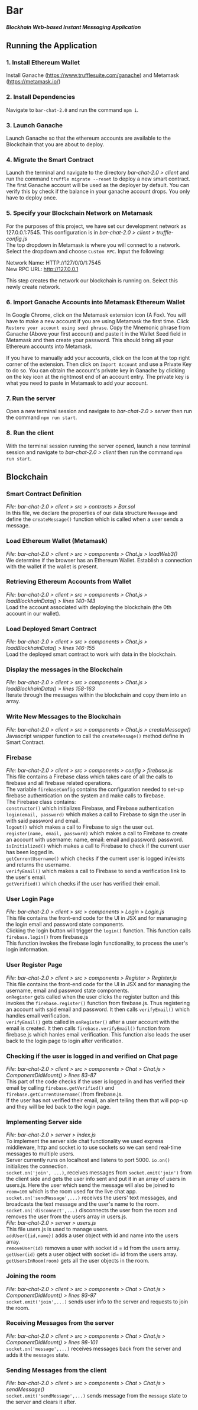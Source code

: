 # Bar
##### Blockhain Web-based Instant Messaging Application

## Running the Application
### 1. Install Ethereum Wallet  
Install Ganache (https://www.trufflesuite.com/ganache) and Metamask (https://metamask.io/)

### 2. Install Dependencies  
Navigate to `bar-chat-2.0` and run the command `npm i`.  

### 3. Launch Ganache
Launch Ganache so that the ethereum accounts are available to the Blockchain that you are about to deploy.  

### 4. Migrate the Smart Contract  
Launch the terminal and navigate to the directory <em>bar-chat-2.0 > client</em> and run the command `truffle migrate --reset` to deploy a new smart contract. The first Ganache account will be used as the deployer by default. You can verify this by check if the balance in your ganache account drops. You only have to deploy once.  
  
### 5. Specify your Blockchain Network on Metamask
For the purposes of this project, we have set our development network as 127.0.0.1:7545. This configuration is in <em>bar-chat-2.0 > client > truffle-config.js</em>  
The top dropdown in Metamask is where you will connect to a network. Select the dropdown and choose `Custom RPC`. Input the following:  
  
Network Name: HTTP.//127/0/0/1:7545  
New RPC URL: http://127.0.0.1  

This step creates the network our blockchain is running on. Select this newly create network.

### 6. Import Ganache Accounts into Metamask Ethereum Wallet
In Google Chrome, click on the Metamask extension icon (A Fox). You will have to make a new account if you are using Metamask the first time. Click `Restore your account using seed phrase`. Copy the Mnemonic phrase from Ganache (Above your first account) and paste it in the Wallet Seed field in Metamask and then create your password. This should bring all your Ethereum accounts into Metamask.  
  
If you have to manually add your accounts, click on the Icon at the top right corner of the extension. Then click on `Import Account` and use a Private Key to do so. You can obtain the account's private key in Ganache by clicking on the key icon at the rightmost end of an account entry. The private key is what you need to paste in Metamask to add your account.  
  
### 7. Run the server
Open a new terminal session and navigate to <em>bar-chat-2.0 > server</em> then run the command `npm run start`.

### 8. Run the client
With the terminal session running the server opened, launch a new terminal session and navigate to <em>bar-chat-2.0 > client</em> then run the command `npm run start`.

## Blockchain
### Smart Contract Definition
<em>File: bar-chat-2.0 > client > src > contracts > Bar.sol</em>  
In this file, we declare the properties of our data structure `Message` and define the `createMessage()` function which is called when a user sends a message.  
  
### Load Ethereum Wallet (Metamask)
<em>File: bar-chat-2.0 > client > src > components > Chat.js > loadWeb3()</em>    
We determine if the browser has an Ethereum Wallet. Establish a connection with the wallet if the wallet is present.  
  
### Retrieving Ethereum Accounts from Wallet
<em>File: bar-chat-2.0 > client > src > components > Chat.js > loadBlockhainData() > lines 140-143</em>    
Load the account associated with deploying the blockchain (the 0th account in our wallet).  
  
### Load Deployed Smart Contract
<em>File: bar-chat-2.0 > client > src > components > Chat.js > loadBlockhainData() > lines 146-155</em>    
Load the deployed smart contract to work with data in the blockchain.  
   
### Display the messages in the Blockchain
<em>File: bar-chat-2.0 > client > src > components > Chat.js > loadBlockhainData() > lines 158-163</em>    
Iterate through the messages within the blockchain and copy them into an array.  
  
### Write New Messages to the Blockchain  
<em>File: bar-chat-2.0 > client > src > components > Chat.js > createMessage()</em>    
Javascript wrapper function to call the `createMessage()` method define in Smart Contract.  

### Firebase  
<em>File: bar-chat-2.0 > client > src > components > config > firebase.js</em>  
This file contains a Firebase class which takes care of all the calls to firebase and all firebase related operations.  
The variable `firebaseConfig` contains the configuration needed to set-up firebase authentication on the system and make calls to firebase.  
The Firebase class contains:  
`constructor()` which initializes Firebase, and Firebase authentication  
`login(email, password)` which makes a call to Firebase to sign the user in with said password and email.  
`logout()` which makes a call to Firebase to sign the user out.  
`register(name, email, password)` which makes a call to Firebase to create an account with username: name, email: email and password: password.  
`isInitialized()` which makes a call to Firebase to check if the current user has been logged in.  
`getCurrentUsername()` which checks if the current user is logged in/exists and returns the username.  
`verifyEmail()` which makes a call to Firebase to send a verification link to the user's email.  
`getVerified()` which checks if the user has verified their email.  
   
### User Login Page  
<em>File: bar-chat-2.0 > client > src > components > Login > Login.js </em>  
This file contains the front-end code for the UI in JSX and for mananaging the login email and password state components.   
Clicking the login button will trigger the `login()` function. This function calls `firebase.login()` from firebase.js  
This function invokes the firebase login functionality, to process the user's login information.    

### User Register Page  
<em>File: bar-chat-2.0 > client > src > components > Register > Register.js </em>  
This file contains the front-end code for the UI in JSX and for managing the username, email and password state components.  
`onRegister` gets called when the user clicks the register button and this invokes the `firebase.register()` function from firebase.js. Thus registering an account with said email and password. It then calls `verifyEmail()` which handles email verification.  
`verifyEmail()` gets called in `onRegister()` after a user account with the email is created. It then calls `firebase.verifyEmail()` function from firebase.js which hanles email verification. This function also leads the user back to the login page to login after verification.  

### Checking if the user is logged in and verified on Chat page  
<em>File: bar-chat-2.0 > client > src > components > Chat > Chat.js > ComponentDidMount() > lines 83-87</em>  
This part of the code checks if the user is logged in and has verified their email by calling `firebase.getVerified()` and `firebase.getCurrentUsername()`from firebase.js.  
If the user has not verified their email, an alert telling them that will pop-up and they will be led back to the login page.  

### Implementing Server side  
<em>File: bar-chat-2.0 > server > index.js </em>  
To implement the server side chat functionality we used express middleware, http and socket.io to use sockets so we can send real-time messages to multiple users.  
Server currently runs on localhost and listens to port 5000.
`io.on()` initializes the connection.  
`socket.on('join', ...)`, receives messages from `socket.emit('join')` from the client side and gets the user info sent and put it in an array of users in users.js. Here the user which send the message will also be joined to `room=100` which is the room used for the live chat app.  
`socket.on('sendMessage',...)` receives the users' text messages, and broadcasts the text message and the user's name to the room.  
`socket.on('disconnect',...)` disconnects the user from the room and removes the user from the users array in users.js.  
<em>File: bar-chat-2.0 > server > users.js </em>   
This file users.js is used to manage users.  
`addUser({id,name})` adds a user object with id and name into the users array.  
`removeUser(id)` removes a user with socket id = id from the users array.   
`getUser(id)` gets a user object with socket id= id from the users array.  
`getUsersInRoom(room)` gets all the user objects in the room.  

### Joining the room  
<em>File: bar-chat-2.0 > client > src > components > Chat > Chat.js > ComponentDidMount() > lines 93-97</em>  
`socket.emit('join',...)` sends user info to the server and requests to join the room.  

### Receiving Messages from the server  
<em>File: bar-chat-2.0 > client > src > components > Chat > Chat.js > ComponentDidMount() > lines 98-101</em>  
`socket.on('message',...)` receives messages back from the server and adds it the `messages` state.  

### Sending Messages from the client  
<em>File: bar-chat-2.0 > client > src > components > Chat > Chat.js > sendMessage()</em>  
`socket.emit('sendMessage',...)` sends message from the `message` state to the server and clears it after.  







